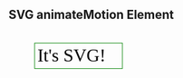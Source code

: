 <!DOCTYPE html>
<html>
<body>

<h2>SVG animateMotion Element</h2>

<svg width="100%" height="150" xmlns="http://www.w3.org/2000/svg">
  <rect x="45" y="18" width="155" height="45" style="stroke:green;fill:none;">
    <animateMotion
      path="M0,0 q60,100 100,0 q60,-20 100,0"
      begin="0s"
      dur="10s"
      repeatCount="indefinite" />
  </rect>
  <text x="50" y="50" style="font-family:Verdana;font-size:32">It's SVG!
    <animateMotion
      path="M0,0 q60,100 100,0 q60,-20 100,0"
      begin="0s"
      dur="10s"
      repeatCount="indefinite" />
  </text>
  Sorry, your browser does not support inline SVG.  
</svg>

</body>
</html>


<!--
**frong123nk/frong123nk** is a ✨ _special_ ✨ repository because its `README.md` (this file) appears on your GitHub profile.

Here are some ideas to get you started:

- 🔭 I’m currently working on ...
- 🌱 I’m currently learning ...
- 👯 I’m looking to collaborate on ...
- 🤔 I’m looking for help with ...
- 💬 Ask me about ...
- 📫 How to reach me: ...
- 😄 Pronouns: ...
- ⚡ Fun fact: ...
-->
